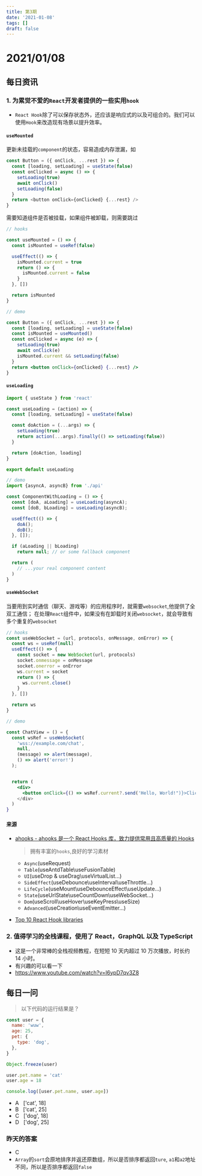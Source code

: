 ```yaml
---
title: 第3期
date: '2021-01-08'
tags: []
draft: false
---
```


<TOCInline toc={props.toc} asDisclosure toHeading={3} />

# 2021/01/08

## 每日资讯

### 1. 为累觉不爱的`React`开发者提供的一些实用`hook`

- `React Hook`除了可以保存状态外，还应该是响应式的以及可组合的。我们可以使用`Hook`来改造现有场景以提升效率。

#### `useMounted`

更新未挂载的`component`的状态，容易造成内存泄漏，如

```js
const Button = ({ onClick, ...rest }) => {
  const [loading, setLoading] = useState(false)
  const onClicked = async () => {
    setLoading(true)
    await onClick()
    setLoading(false)
  }
  return <button onClick={onClicked} {...rest} />
}
```

需要知道组件是否被挂载，如果组件被卸载，则需要跳过

```jsx
// hooks

const useMounted = () => {
  const isMounted = useRef(false)

  useEffect(() => {
    isMounted.current = true
    return () => {
      isMounted.current = false
    }
  }, [])

  return isMounted
}
```

```jsx
// demo

const Button = ({ onClick, ...rest }) => {
  const [loading, setLoading] = useState(false)
  const isMounted = useMounted()
  const onClicked = async (e) => {
    setLoading(true)
    await onClick(e)
    isMounted.current && setLoading(false)
  }
  return <button onClick={onClicked} {...rest} />
}
```

#### `useLoading`

```jsx
import { useState } from 'react'

const useLoading = (action) => {
  const [loading, setLoading] = useState(false)

  const doAction = (...args) => {
    setLoading(true)
    return action(...args).finally(() => setLoading(false))
  }

  return [doAction, loading]
}

export default useLoading
```

```jsx
// demo
import {asyncA, asyncB} from './api'

const ComponentWithLoading = () => {
  const [doA, aLoading] = useLoading(asyncA);
  const [doB, bLoading] = useLoading(asyncB);

  useEffect(() => {
    doA();
    doB();
  }, []);

  if (aLoading || bLoading)
    return null; // or some fallback component

  return (
    // ...your real component content
  )
}
```

#### `useWebSocket`

当要用到实时通信（聊天、游戏等）的应用程序时，就需要`websocket`,他提供了全双工通信； 在处理`React`组件中，如果没有在卸载时关闭`websocket`，就会导致有多个重复的`websocket`

```jsx
// hooks
const useWebSocket = (url, protocols, onMessage, onError) => {
  const ws = useRef(null)
  useEffect(() => {
    const socket = new WebSocket(url, protocols)
    socket.onmessage = onMessage
    socket.onerror = onError
    ws.current = socket
    return () => {
      ws.current.close()
    }
  }, [])

  return ws
}
```

```jsx
// demo

const ChatView = () = {
  const wsRef = useWebSocket(
    'wss://example.com/chat',
    null,
    (message) => alert(message),
    () => alert('error!')
  );


  return (
    <div>
      <button onClick={() => wsRef.current?.send('Hello, World!")}>Click Me!</button>
    </div>
  )
}
```

#### 来源

- [ahooks - ahooks 是一个 React Hooks 库，致力提供常用且高质量的 Hooks](https://ahooks.js.org/zh-CN/docs/getting-started)

  > 拥有丰富的`hooks`,良好的学习素材

  - `Async`(useRequest)
  - `Table`(useAntdTable\useFusionTable)
  - `UI`(useDrop & useDrag\useVirtualList...)
  - `SideEffect`(useDebounce\useInterval\useThrottle...)
  - `LifeCycle`(useMount\useDebounceEffect\useUpdate...)
  - `State`(useUrlState\useCountDown\useWebSocket...)
  - `Dom`(useScroll\useHover\useKeyPress\useSize)
  - `Advanced`(useCreation\useEventEmitter...)

- [Top 10 React Hook libraries ](https://dev.to/bornfightcompany/top-10-react-hook-libraries-4065)

### 2. 值得学习的全栈课程，使用了 React，GraphQL 以及 TypeScript

- 这是一个非常棒的全栈视频教程，在短短 10 天内超过 10 万次播放，时长约 14 小时。
- 有兴趣的可以看一下
- https://www.youtube.com/watch?v=I6ypD7qv3Z8

## 每日一问

> 以下代码的运行结果是？

```js
const user = {
  name: 'wuw',
  age: 25,
  pet: {
    type: 'dog',
  },
}

Object.freeze(user)

user.pet.name = 'cat'
user.age = 18

console.log([user.pet.name, user.age])
```

- A &nbsp;&nbsp;['cat', 18]
- B &nbsp;&nbsp;['cat', 25]
- C &nbsp;&nbsp;['dog', 18]
- D &nbsp;&nbsp;['dog', 25]

### 昨天的答案

- C
- `Array`的`sort`会原地排序并返还原数组，所以是否排序都返回`ture`, `a1`和`a2`地址不同，所以是否排序都返回`false`
